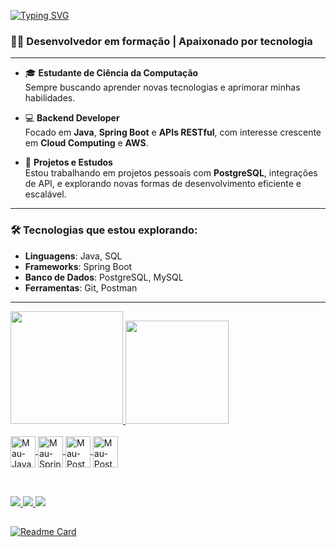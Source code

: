 [![Typing SVG](https://readme-typing-svg.herokuapp.com/?color=00FFFF&size=35&center=true&vCenter=true&width=1000&lines=+Olá!+sou+o+Mauricio,+seja+Bem+vindo+ao+meu+Github+)](https://git.io/typing-svg)
### 👨‍💻 **Desenvolvedor em formação | Apaixonado por tecnologia**

---

- 🎓 **Estudante de Ciência da Computação**  
  Sempre buscando aprender novas tecnologias e aprimorar minhas habilidades.

- 💻 **Backend Developer**  
  Focado em **Java**, **Spring Boot** e **APIs RESTful**, com interesse crescente em **Cloud Computing** e **AWS**.

- 🚀 **Projetos e Estudos**  
  Estou trabalhando em projetos pessoais com **PostgreSQL**, integrações de API, e explorando novas formas de desenvolvimento eficiente e escalável.

---

### 🛠️ **Tecnologias que estou explorando:**
- **Linguagens**: Java, SQL
- **Frameworks**: Spring Boot
- **Banco de Dados**: PostgreSQL, MySQL
- **Ferramentas**: Git, Postman

---
<div>
  <a href= "[https://](https://github.com/GomesMaurici0)">
 <img height= "180em" src = "https://github-readme-stats.vercel.app/api?username=GomesMaurici0&show_icons=true&theme=tokyonight">
 <img height= "165em" src ="https://github-readme-stats.vercel.app/api/top-langs/?username=GomesMaurici0&hide_progress=true&theme=tokyonight">
</div>
    
<div style=display: inline_block><br>
     <img align = "center" alt="Mau-Java" height="50" width = "40"src="https://cdn.jsdelivr.net/gh/devicons/devicon@latest/icons/java/java-original.svg" />
     <img align = "center" alt="Mau-Spring" height="50" width = "40"src="https://cdn.jsdelivr.net/gh/devicons/devicon@latest/icons/spring/spring-original-wordmark.svg"/>
     <img align = "center" alt="Mau-PostgreSQL" height="50" width = "40"src="https://cdn.jsdelivr.net/gh/devicons/devicon@latest/icons/postgresql/postgresql-plain-wordmark.svg" />
     <img align = "center" alt="Mau-Postman" height="50" width = "40"src="https://cdn.jsdelivr.net/gh/devicons/devicon@latest/icons/postman/postman-plain.svg" />    
</div>

##

<br>
<div>
  <a href="https://www.linkedin.com/in/mauricio-gomes-479221223/" target="_blank"> 
    <img src="https://img.shields.io/badge/LinkedIn-0077B5?style=for-the-badge&logo=linkedin&logoColor=white">
</a>
 <a href="https://www.instagram.com/maugms/" target="_blank">
  <img src="https://img.shields.io/badge/Instagram-E4405F?style=for-the-badge&logo=instagram&logoColor=white">
</a>  
<a href="https://discord.com/users/387400891038302213" target="_blank">
  <img src="https://img.shields.io/badge/Discord-7289DA?style=for-the-badge&logo=discord&logoColor=white">
</a>
  
</div>


##

[![Readme Card](https://github-readme-stats.vercel.app/api/pin/?username=GomesMaurici0&repo=TaskTrack&theme=tokyonight)](https://github.com/GomesMaurici0/TaskTrack)
